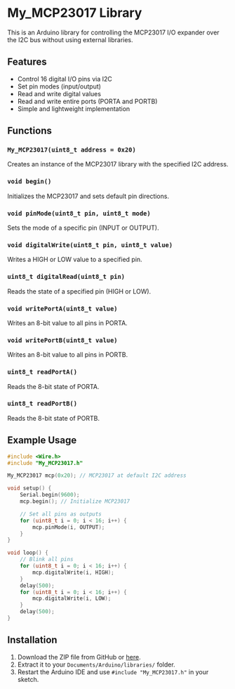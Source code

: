 # My_MCP23017 Library

This is an Arduino library for controlling the MCP23017 I/O expander over the I2C bus without using external libraries.

## Features
- Control 16 digital I/O pins via I2C
- Set pin modes (input/output)
- Read and write digital values
- Read and write entire ports (PORTA and PORTB)
- Simple and lightweight implementation

## Functions

### `My_MCP23017(uint8_t address = 0x20)`
Creates an instance of the MCP23017 library with the specified I2C address.

### `void begin()`
Initializes the MCP23017 and sets default pin directions.

### `void pinMode(uint8_t pin, uint8_t mode)`
Sets the mode of a specific pin (INPUT or OUTPUT).

### `void digitalWrite(uint8_t pin, uint8_t value)`
Writes a HIGH or LOW value to a specified pin.

### `uint8_t digitalRead(uint8_t pin)`
Reads the state of a specified pin (HIGH or LOW).

### `void writePortA(uint8_t value)`
Writes an 8-bit value to all pins in PORTA.

### `void writePortB(uint8_t value)`
Writes an 8-bit value to all pins in PORTB.

### `uint8_t readPortA()`
Reads the 8-bit state of PORTA.

### `uint8_t readPortB()`
Reads the 8-bit state of PORTB.

## Example Usage

```cpp
#include <Wire.h>
#include "My_MCP23017.h"

My_MCP23017 mcp(0x20); // MCP23017 at default I2C address

void setup() {
    Serial.begin(9600);
    mcp.begin(); // Initialize MCP23017

    // Set all pins as outputs
    for (uint8_t i = 0; i < 16; i++) {
        mcp.pinMode(i, OUTPUT);
    }
}

void loop() {
    // Blink all pins
    for (uint8_t i = 0; i < 16; i++) {
        mcp.digitalWrite(i, HIGH);
    }
    delay(500);
    for (uint8_t i = 0; i < 16; i++) {
        mcp.digitalWrite(i, LOW);
    }
    delay(500);
}
```

## Installation
1. Download the ZIP file from GitHub or [here](sandbox:/mnt/data/My_MCP23017.zip).
2. Extract it to your `Documents/Arduino/libraries/` folder.
3. Restart the Arduino IDE and use `#include "My_MCP23017.h"` in your sketch.


